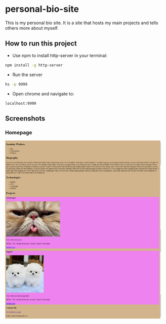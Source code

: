 # personal-bio-site

This is my personal bio site. It is a site that hosts my main projects and tells others more about myself.

## How to run this project
* Use npm to install http-server in your terminal:
```sh
npm install -g http-server
```
* Run the server
```sh
hs -p 9999
```
* Open chrome and navigate to:
```
localhost:9999
```

## Screenshots

### Homepage
![main page](biopage.png)
